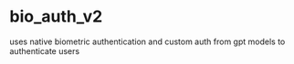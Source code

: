 # bio_auth_v2
uses native biometric authentication and custom auth from gpt models to authenticate users
